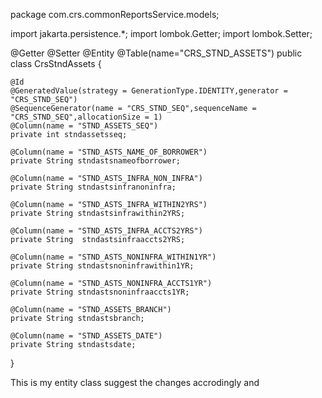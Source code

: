 package com.crs.commonReportsService.models;

import jakarta.persistence.*;
import lombok.Getter;
import lombok.Setter;

@Getter
@Setter
@Entity
@Table(name="CRS_STND_ASSETS")
public class CrsStndAssets {

    @Id
    @GeneratedValue(strategy = GenerationType.IDENTITY,generator = "CRS_STND_SEQ")
    @SequenceGenerator(name = "CRS_STND_SEQ",sequenceName = "CRS_STND_SEQ",allocationSize = 1)
    @Column(name = "STND_ASSETS_SEQ")
    private int stndassetsseq;

    @Column(name = "STND_ASTS_NAME_OF_BORROWER")
    private String stndastsnameofborrower;

    @Column(name = "STND_ASTS_INFRA_NON_INFRA")
    private String stndastsinfranoninfra;

    @Column(name = "STND_ASTS_INFRA_WITHIN2YRS")
    private String stndastsinfrawithin2YRS;

    @Column(name = "STND_ASTS_INFRA_ACCTS2YRS")
    private String  stndastsinfraaccts2YRS;

    @Column(name = "STND_ASTS_NONINFRA_WITHIN1YR")
    private String stndastsnoninfrawithin1YR;

    @Column(name = "STND_ASTS_NONINFRA_ACCTS1YR")
    private String stndastsnoninfraaccts1YR;

    @Column(name = "STND_ASSETS_BRANCH")
    private String stndastsbranch;

    @Column(name = "STND_ASSETS_DATE")
    private String stndastsdate;
}

This is my entity class suggest the changes accrodingly and 
